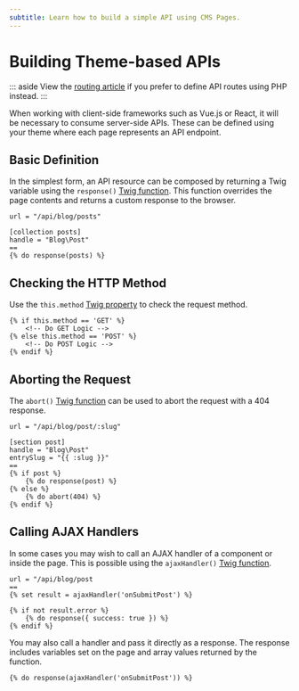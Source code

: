 ```yaml
---
subtitle: Learn how to build a simple API using CMS Pages.
---
```

# Building Theme-based APIs

::: aside
View the [routing article](../../extend/system/routing.md) if you prefer to define API routes using PHP instead.
:::

When working with client-side frameworks such as Vue.js or React, it will be necessary to consume server-side APIs. These can be defined using your theme where each page represents an API endpoint.

## Basic Definition

In the simplest form, an API resource can be composed by returning a Twig variable using the `response()` [Twig function](../../markup/function/response.md). This function overrides the page contents and returns a custom response to the browser.

```twig
url = "/api/blog/posts"

[collection posts]
handle = "Blog\Post"
==
{% do response(posts) %}
```

## Checking the HTTP Method

Use the `this.method` [Twig property](../../markup/property/this-method.md) to check the request method.

```twig
{% if this.method == 'GET' %}
    <!-- Do GET Logic -->
{% else this.method == 'POST' %}
    <!-- Do POST Logic -->
{% endif %}
```

## Aborting the Request

The `abort()` [Twig function](../../markup/function/abort.md) can be used to abort the request with a 404 response.

```twig
url = "/api/blog/post/:slug"

[section post]
handle = "Blog\Post"
entrySlug = "{{ :slug }}"
==
{% if post %}
    {% do response(post) %}
{% else %}
    {% do abort(404) %}
{% endif %}
```

## Calling AJAX Handlers

In some cases you may wish to call an AJAX handler of a component or inside the page. This is possible using the `ajaxHandler()` [Twig function](../../markup/function/ajax-handler.md).

```twig
url = "/api/blog/post
==
{% set result = ajaxHandler('onSubmitPost') %}

{% if not result.error %}
    {% do response({ success: true }) %}
{% endif %}
```

You may also call a handler and pass it directly as a response. The response includes variables set on the page and array values returned by the function.

```twig
{% do response(ajaxHandler('onSubmitPost')) %}
```
